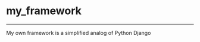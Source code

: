 # my_framework
_______________________________________________________
My own framework is a simplified analog of Python Django
